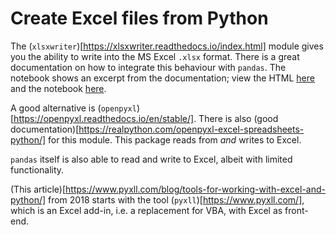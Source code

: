 # Create Excel files from Python

The (`xlsxwriter`)[https://xlsxwriter.readthedocs.io/index.html] module gives you the ability to write into the MS Excel `.xlsx` format. There is a great documentation on how to integrate this behaviour with `pandas`. The notebook shows an excerpt from the documentation; view the HTML [here](http://htmlpreview.github.io/?https://github.com/ThBuchwald/PythonConfig/blob/master/Excel_Integration/ExcelIntegration.html) and the notebook [here](https://nbviewer.jupyter.org/github/ThBuchwald/PythonConfig/blob/master/Excel_Integration/ExcelIntegration.ipynb).

A good alternative is (`openpyxl`)[https://openpyxl.readthedocs.io/en/stable/]. There is also (good documentation)[https://realpython.com/openpyxl-excel-spreadsheets-python/] for this module. This package reads from *and* writes to Excel.

`pandas` itself is also able to read and write to Excel, albeit with limited functionality.

(This article)[https://www.pyxll.com/blog/tools-for-working-with-excel-and-python/] from 2018 starts with the tool (`pyxll`)[https://www.pyxll.com/], which is an Excel add-in, i.e. a replacement for VBA, with Excel as front-end.